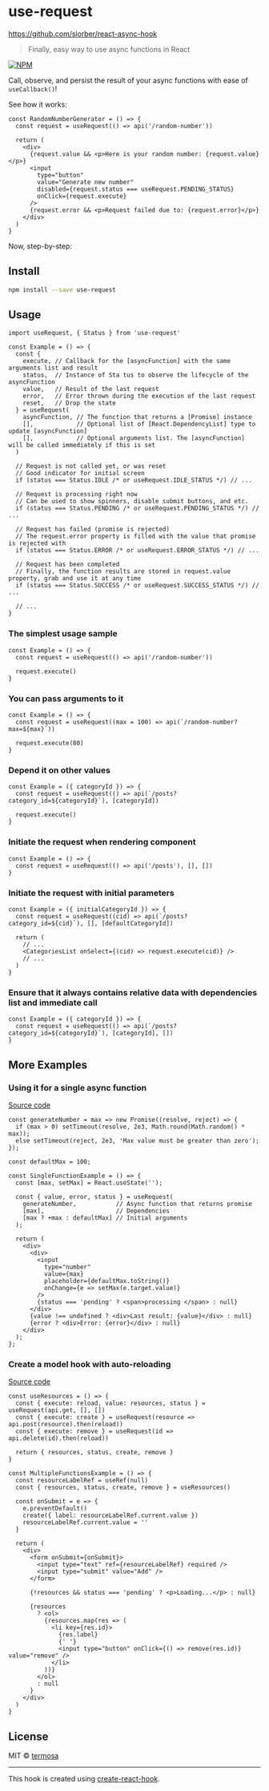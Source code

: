 # use-request

https://github.com/slorber/react-async-hook

> Finally, easy way to use async functions in React

[![NPM](https://img.shields.io/npm/v/use-request.svg)](https://www.npmjs.com/package/use-request)

Call, observe, and persist the result of your async functions with ease of `useCallback()`!

See how it works:

```tsx
const RandomNumberGenerator = () => {
  const request = useRequest(() => api('/random-number'))

  return (
    <div>
      {request.value && <p>Here is your random number: {request.value}</p>}
      <input
        type="button"
        value="Generate new number"
        disabled={request.status === useRequest.PENDING_STATUS}
        onClick={request.execute}
      />
      {request.error && <p>Request failed due to: {request.error}</p>}
    </div>
  )
}
```

Now, step-by-step:

## Install

```bash
npm install --save use-request
```

## Usage

```tsx
import useRequest, { Status } from 'use-request'

const Example = () => {
  const {
    execute, // Callback for the [asyncFunction] with the same arguments list and result
    status,  // Instance of Sta tus to observe the lifecycle of the asyncFunction
    value,   // Result of the last request
    error,   // Error thrown during the execution of the last request
    reset,   // Drop the state
  } = useRequest(
    asyncFunction, // The function that returns a [Promise] instance
    [],            // Optional list of [React.DependencyList] type to update [asyncFunction]
    [],            // Optional arguments list. The [asyncFunction] will be called immediately if this is set
  )

  // Request is not called yet, or was reset
  // Good indicator for initial screen
  if (status === Status.IDLE /* or useRequest.IDLE_STATUS */) // ...

  // Request is processing right now
  // Can be used to show spinners, disable submit buttons, and etc.
  if (status === Status.PENDING /* or useRequest.PENDING_STATUS */) // ...

  // Request has failed (promise is rejected)
  // The request.error property is filled with the value that promise is rejected with
  if (status === Status.ERROR /* or useRequest.ERROR_STATUS */) // ...

  // Request has been completed
  // Finally, the function results are stored in request.value property, grab and use it at any time
  if (status === Status.SUCCESS /* or useRequest.SUCCESS_STATUS */) // ...

  // ...
}
```

### The simplest usage sample

```tsx
const Example = () => {
  const request = useRequest(() => api('/random-number'))

  request.execute()
}
```

### You can pass arguments to it

```tsx
const Example = () => {
  const request = useRequest((max = 100) => api(`/random-number?max=${max}`))

  request.execute(80)
}
```

### Depend it on other values

```tsx
const Example = ({ categoryId }) => {
  const request = useRequest(() => api(`/posts?category_id=${categoryId}`), [categoryId])

  request.execute()
}
```

### Initiate the request when rendering component

```tsx
const Example = () => {
  const request = useRequest(() => api('/posts'), [], [])
}
```

### Initiate the request with initial parameters

```tsx
const Example = ({ initialCategoryId }) => {
  const request = useRequest((cid) => api(`/posts?category_id=${cid}`), [], [defaultCategoryId])

  return (
    // ...
    <CategoriesList onSelect={(cid) => request.execute(cid)} />
    // ...
  )
}
```

### Ensure that it always contains relative data with dependencies list and immediate call

```tsx
const Example = ({ categoryId }) => {
  const request = useRequest(() => api(`/posts?category_id=${categoryId}`), [categoryId], [])
}
```

## More Examples

### Using it for a single async function

[Source code](https://github.com/termosa/use-request/blob/master/example/src/SingleFunctionExample.js)

```tsx
const generateNumber = max => new Promise((resolve, reject) => {
  if (max > 0) setTimeout(resolve, 2e3, Math.round(Math.random() * max));
  else setTimeout(reject, 2e3, 'Max value must be greater than zero');
});

const defaultMax = 100;

const SingleFunctionExample = () => {
  const [max, setMax] = React.useState('');

  const { value, error, status } = useRequest(
    generateNumber,           // Async function that returns promise
    [max],                    // Dependencies
    [max ? +max : defaultMax] // Initial arguments
  );

  return (
    <div>
      <div>
        <input
          type="number"
          value={max}
          placeholder={defaultMax.toString()}
          onChange={e => setMax(e.target.value)}
        />
        {status === 'pending' ? <span>processing </span> : null}
      </div>
      {value !== undefined ? <div>Last result: {value}</div> : null}
      {error ? <div>Error: {error}</div> : null}
    </div>
  );
};
```

### Create a model hook with auto-reloading

[Source code](https://github.com/termosa/use-request/blob/master/example/src/MultipleFunctionsExample.js)

```tsx
const useResources = () => {
  const { execute: reload, value: resources, status } = useRequest(api.get, [], [])
  const { execute: create } = useRequest(resource => api.post(resource).then(reload))
  const { execute: remove } = useRequest(id => api.delete(id).then(reload))

  return { resources, status, create, remove }
}

const MultipleFunctionsExample = () => {
  const resourceLabelRef = useRef(null)
  const { resources, status, create, remove } = useResources()

  const onSubmit = e => {
    e.preventDefault()
    create({ label: resourceLabelRef.current.value })
    resourceLabelRef.current.value = ''
  }

  return (
    <div>
      <form onSubmit={onSubmit}>
        <input type="text" ref={resourceLabelRef} required />
        <input type="submit" value="Add" />
      </form>

      {!resources && status === 'pending' ? <p>Loading...</p> : null}

      {resources
        ? <ol>
          {resources.map(res => (
            <li key={res.id}>
              {res.label}
              {' '}
              <input type="button" onClick={() => remove(res.id)} value="remove" />
            </li>
          ))}
        </ol>
        : null
      }
    </div>
  )
}
```

## License

MIT © [termosa](https://github.com/termosa)

---

This hook is created using [create-react-hook](https://github.com/hermanya/create-react-hook).
